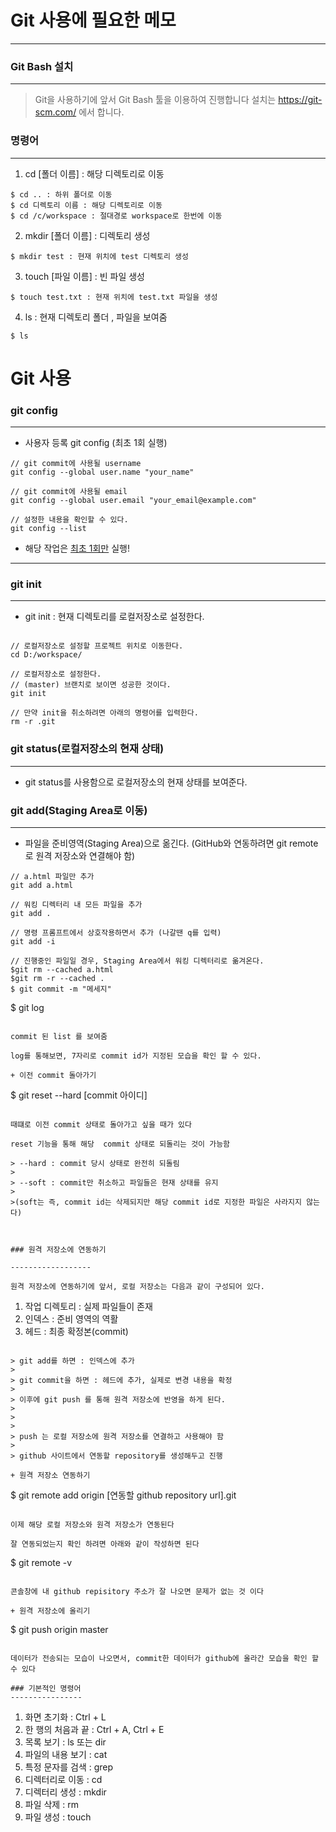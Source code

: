 # Git 사용에 필요한 메모

----------


### Git Bash 설치
------------
> Git을 사용하기에 앞서 Git Bash 툴을 이용하여 진행합니다
> 설치는 https://git-scm.com/ 에서 합니다.

### 명령어

-----------

1. cd [폴더 이름] : 해당 디렉토리로 이동

```
$ cd .. : 하위 폴더로 이동
$ cd 디렉토리 이름 : 해당 디렉토리로 이동
$ cd /c/workspace : 절대경로 workspace로 한번에 이동
```

2. mkdir [폴더 이름] : 디렉토리 생성

```
$ mkdir test : 현재 위치에 test 디렉토리 생성
```

3. touch [파일 이름] : 빈 파일 생성

```
$ touch test.txt : 현재 위치에 test.txt 파일을 생성
```

4. ls : 현재 디렉토리 폴더 , 파일을 보여줌

```
$ ls
```

# Git 사용


### git config 
----------

+ 사용자 등록 git config (최초 1회 실행)  

```
// git commit에 사용될 username
git config --global user.name "your_name"
 
// git commit에 사용될 email
git config --global user.email "your_email@example.com"
 
// 설정한 내용을 확인할 수 있다.
git config --list
```

+ 해당 작업은 <u>최초 1회만</u> 실행!
----------
### git init
  
------------
+ git init : 현재 디렉토리를 로컬저장소로 설정한다.
```

// 로컬저장소로 설정할 프로젝트 위치로 이동한다.
cd D:/workspace/
 
// 로컬저장소로 설정한다.
// (master) 브랜치로 보이면 성공한 것이다.
git init
 
// 만약 init을 취소하려면 아래의 명령어를 입력한다.
rm -r .git
```

### git status(로컬저장소의 현재 상태)
------------

+ git status를 사용함으로 로컬저장소의 현재 상태를 보여준다.


### git add(Staging Area로 이동)  
-------------

+ 파일을 준비영역(Staging Area)으로 옮긴다. (GitHub와 연동하려면 git remote로 원격 저장소와 연결해야 함)

```
// a.html 파일만 추가
git add a.html
 
// 워킹 디렉터리 내 모든 파일을 추가
git add .
 
// 명령 프롬프트에서 상호작용하면서 추가 (나갈땐 q를 입력)
git add -i
 
// 진행중인 파일일 경우, Staging Area에서 워킹 디렉터리로 옮겨온다. 
$git rm --cached a.html
$git rm -r --cached .
$ git commit -m "메세지"
```



$ git log
```

commit 된 list 를 보여줌

log를 통해보면, 7자리로 commit id가 지정된 모습을 확인 할 수 있다.

+ 이전 commit 돌아가기

```
$ git reset --hard [commit 아이디]
```

때떄로 이전 commit 상태로 돌아가고 싶을 때가 있다

reset 기능을 통해 해당  commit 상태로 되돌리는 것이 가능함

> --hard : commit 당시 상태로 완전히 되돌림
>
> --soft : commit만 취소하고 파일들은 현재 상태를 유지
>
>(soft는 즉, commit id는 삭제되지만 해당 commit id로 지정한 파일은 사라지지 않는다)



### 원격 저장소에 연동하기

------------------

원격 저장소에 연동하기에 앞서, 로컬 저장소는 다음과 같이 구성되어 있다.

```
1. 작업 디렉토리 : 실제 파일들이 존재
2. 인덱스 : 준비 영역의 역활
3. 헤드 : 최종 확정본(commit)
```

> git add를 하면 : 인덱스에 추가
>
> git commit을 하면 : 헤드에 추가, 실제로 변경 내용을 확정
>
> 이후에 git push 를 통해 원격 저장소에 반영을 하게 된다.
>
> 
>
> push 는 로컬 저장소에 원격 저장소를 연결하고 사용해야 함
>
> github 사이트에서 연동할 repository를 생성해두고 진행

+ 원격 저장소 연동하기

```
$ git remote add origin [연동할 github repository url].git
```

이제 해당 로컬 저장소와 원격 저장소가 연동된다

잘 연동되었는지 확인 하려면 아래와 같이 작성하면 된다

```
$ git remote -v
```

콘솔창에 내 github repisitory 주소가 잘 나오면 문제가 없는 것 이다

+ 원격 저장소에 올리기

```
$ git push origin master
```

데이터가 전송되는 모습이 나오면서, commit한 데이터가 github에 올라간 모습을 확인 할 수 있다

### 기본적인 명령어
----------------
```
1. 화면 초기화 : Ctrl + L
2. 한 행의 처음과 끝 : Ctrl + A, Ctrl + E
3. 목록 보기 : ls 또는 dir
4. 파일의 내용 보기 : cat
5. 특정 문자를 검색 : grep
6. 디렉터리로 이동 : cd
7. 디렉터리 생성 : mkdir
8. 파일 삭제 : rm
9. 파일 생성 : touch
```
